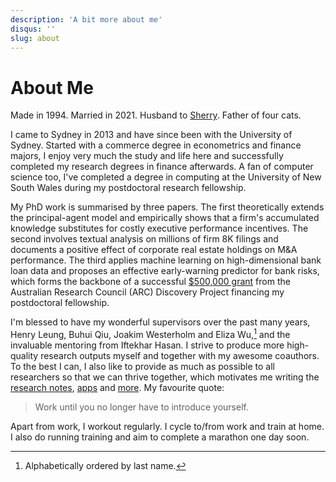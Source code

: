 ```yaml
---
description: 'A bit more about me'
disqus: ''
slug: about
---
```


# About Me

Made in 1994. Married in 2021. Husband to [Sherry](https://www.linkedin.com/in/sherrybu/). Father of four cats.

I came to Sydney in 2013 and have since been with the University of Sydney.
Started with a commerce degree in econometrics and finance majors, I enjoy very much the study and life here and successfully completed my research degrees in finance afterwards. A fan of computer science too, I've completed a degree in computing at the University of New South Wales during my postdoctoral research fellowship. 

My PhD work is summarised by three papers. The first theoretically extends the principal-agent model and empirically shows that a firm's accumulated knowledge substitutes for costly executive performance incentives. The second involves textual analysis on millions of firm 8K filings and documents a positive effect of corporate real estate holdings on M&A performance. The third applies machine learning on high-dimensional bank loan data and proposes an effective early-warning predictor for bank risks, which forms the backbone of a successful [$500,000 grant](http://purl.org/au-research/grants/arc/DP210102611) from the Australian Research Council (ARC) Discovery Project financing my postdoctoral fellowship.

I'm blessed to have my wonderful supervisors over the past many years, Henry Leung, Buhui Qiu, Joakim Westerholm and Eliza Wu,[^1] and the invaluable mentoring from Iftekhar Hasan. I strive to produce more high-quality research outputs myself and together with my awesome coauthors. To the best I can, I also like to provide as much as possible to all researchers so that we can thrive together, which motivates me writing the [research notes](/posts), [apps](/apps) and [more](/research#data--code). My favourite quote:

> Work until you no longer have to introduce yourself.

[^1]: Alphabetically ordered by last name.

Apart from work, I workout regularly. I cycle to/from work and train at home. I also do running training and aim to complete a marathon one day soon.

<script client:load src="https://gist.github.com/mgao6767/cb25856b1fc17cc2defde234f7afb32f.js"></script>
